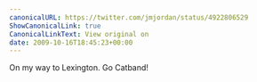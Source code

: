 ```yaml
---
canonicalURL: https://twitter.com/jmjordan/status/4922806529
ShowCanonicalLink: true
CanonicalLinkText: View original on
date: 2009-10-16T18:45:23+00:00
---
```

On my way to Lexington. Go Catband!